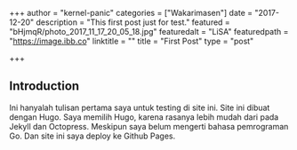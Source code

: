 +++
author = "kernel-panic"
categories = ["Wakarimasen"]
date = "2017-12-20"
description = "This first post just for test."
featured = "bHjmqR/photo_2017_11_17_20_05_18.jpg"
featuredalt = "LiSA"
featuredpath = "https://image.ibb.co"
linktitle = ""
title = "First Post"
type = "post"

+++
## Introduction

Ini hanyalah tulisan pertama saya untuk testing di site ini. Site ini dibuat dengan Hugo. Saya memilih Hugo, karena rasanya lebih mudah dari pada Jekyll dan Octopress. Meskipun saya belum mengerti bahasa pemrograman Go. Dan site ini saya deploy ke Github Pages.